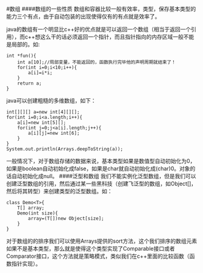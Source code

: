 #数组
####数组的一些性质
数组和容器比较一般有效率，类型，保存基本类型的能力三个有点，由于自动包装的出现使得仅有的有点就是效率了。

java的数组有一个明显比c++好的优点就是可以返回一个数组（相当于返回一个引用），而c++想这么干的话必须返回一个指针，而且指针指向的内存区域一般不能是局部的。如:
	
	int *fun(){
		int a[10];//局部变量，不能返回的，函数执行完毕他的声明周期就结束了！
		for(int i=0;i<10;i++){
			a[i]=i*i;
		}
		return a;
	}

java可以创建粗糙的多维数组，如下：

	int[][][] a=new int[4][][];
	for(int i=0;i<a.length;i++){
		a[i]=new int[5][];
		for(int j=0;j<a[i].length;j++){
			a[i][j]=new int[6];
		}
	}
	System.out.println(Arrays.deepToString(a));

一般情况下，对于数组存储的数据来说，基本类型如果是数值型自动初始化为0，如果是boolean自动初始化成false，如果是char就自动初始化成(char)0。对象的话自动初始化成null。
####泛型和数组
我们不能实例化泛型数组，但是我们可以创建泛型数组的引用，然后通过某一些黑科技（创建飞泛型的数组，如Object[]，然后将其转型）来创建类型的泛型数组。如：
	
	class Demo<T>{
		T[] array;
		Demo(int size){
			array=(T[])new Object[size];
		}
	}

对于数组的的排序我们可以使用Arrays提供的sort方法，这个我们排序的数组元素如果不是基本类型，那么就是使得这个类型实现了Comparable接口或者Comparator接口，这个方法就是策略模式，类似我们在c++里面的比较函数（函数指针实现）。